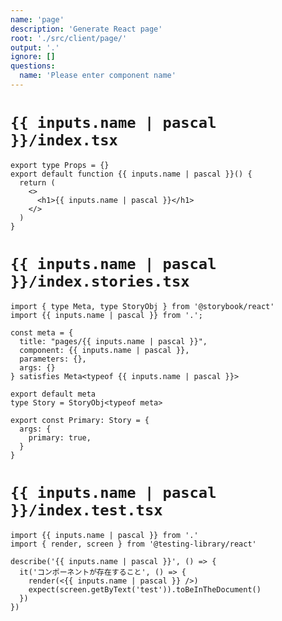```yaml
---
name: 'page'
description: 'Generate React page'
root: './src/client/page/'
output: '.'
ignore: []
questions:
  name: 'Please enter component name'
---
```


# `{{ inputs.name | pascal }}/index.tsx`

```tsx
export type Props = {}
export default function {{ inputs.name | pascal }}() {
  return (
    <>
      <h1>{{ inputs.name | pascal }}</h1>
    </>
  )
}
```

# `{{ inputs.name | pascal }}/index.stories.tsx`

```tsx
import { type Meta, type StoryObj } from '@storybook/react'
import {{ inputs.name | pascal }} from '.';

const meta = {
  title: "pages/{{ inputs.name | pascal }}",
  component: {{ inputs.name | pascal }},
  parameters: {},
  args: {}
} satisfies Meta<typeof {{ inputs.name | pascal }}>

export default meta
type Story = StoryObj<typeof meta>

export const Primary: Story = {
  args: {
    primary: true,
  }
}
```

# `{{ inputs.name | pascal }}/index.test.tsx`

```tsx
import {{ inputs.name | pascal }} from '.'
import { render, screen } from '@testing-library/react'

describe('{{ inputs.name | pascal }}', () => {
  it('コンポーネントが存在すること', () => {
    render(<{{ inputs.name | pascal }} />)
    expect(screen.getByText('test')).toBeInTheDocument()
  })
})
```
